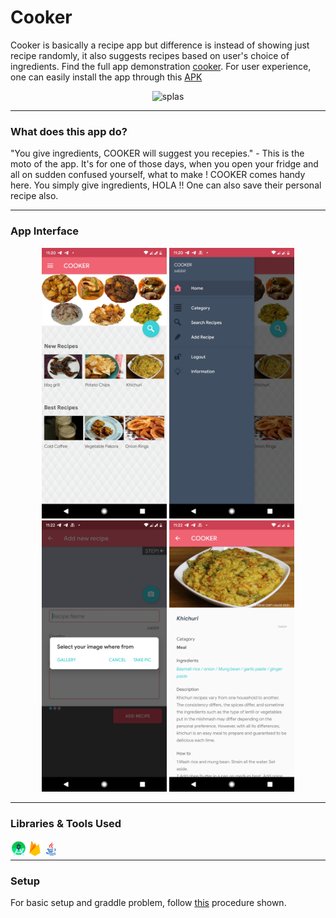 # Cooker
Cooker is basically a recipe app but difference is instead of showing just recipe randomly, it also suggests recipes based on user's choice of ingredients.
Find the full app demonstration [cooker][ck]. For user experience, one can easily install the app through this [APK][apk]
<p align="center">
	<img alt="splas" width="260px" src="img/gif.gif" />
 
</p>

---

### What does this app do?
"You give ingredients, COOKER will suggest you recepies." - This is the moto of the app. It's for one of those days, when you open your fridge and all on sudden 
confused yourself, what to make ! COOKER comes handy here. You simply give ingredients, HOLA !! One can also save their personal recipe also.

----

### App Interface
<p align="center">
  <img src="img/Screenshot_20210911-232036.jpg" width="200" />
  <img src="img/Screenshot_20210911-232053.jpg" width="200" /> 
  <img src="img/Screenshot_20210911-232206.jpg" width="200" />
  <img src="img/Screenshot_20210911-232243.jpg" width="200" />	
</p>


----

### Libraries & Tools Used
[<img align="left" alt="as" width="26px" src="img/as.png" />][as]
[<img align="left" alt="firebase" width="26px" src="img/firebase.png" />][firebase]
[<img align="left" alt="java" width="26px" src="img/java.gif" />][java]

<br /> 

---

### Setup
For basic setup and graddle problem, follow [this][thiss] procedure shown.

[thiss]: https://github.com/sabbirahmedAUST/Rokto_Sondhan/edit/master/README.md
[firebase]: https://github.com/sabbirahmedAUST/Cooker_App/tree/main/img/firebase.png
[java]: https://github.com/sabbirahmedAUST/Cooker_App/tree/main/img/java.gif
[ck]: https://github.com/sabbirahmedAUST/Cooker_App/tree/main/img/cooker.mp4
[as]: https://github.com/sabbirahmedAUST/Cooker_App/tree/main/img/as.png
[apk]: https://github.com/sabbirahmedAUST/Cooker_App/cooker.apk
